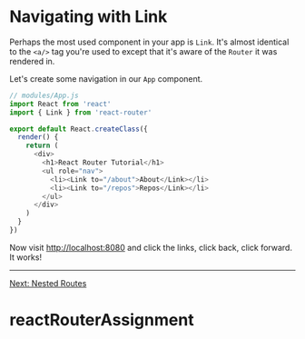 # Navigating with Link

Perhaps the most used component in your app is `Link`. It's almost
identical to the `<a/>` tag you're used to except that it's aware of
the `Router` it was rendered in.

Let's create some navigation in our `App` component.

```js
// modules/App.js
import React from 'react'
import { Link } from 'react-router'

export default React.createClass({
  render() {
    return (
      <div>
        <h1>React Router Tutorial</h1>
        <ul role="nav">
          <li><Link to="/about">About</Link></li>
          <li><Link to="/repos">Repos</Link></li>
        </ul>
      </div>
    )
  }
})
```

Now visit [http://localhost:8080](http://localhost:8080) and click the links, click back, click
forward. It works!

---

[Next: Nested Routes](../04-nested-routes/)
# reactRouterAssignment

